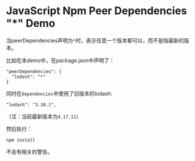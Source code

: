 JavaScript Npm Peer Dependencies "*" Demo
=========================================

当peerDependencies声明为`*`时，表示任意一个版本都可以，而不是指最新的版本。

比如在本demo中，在package.json中声明了：

```
"peerDependencies": {
  "lodash": "*"
}
```

同时在`dependencies`中使用了旧版本的lodash:

```
"lodash": "3.10.1",
```

（注：当前最新版本为`4.17.11`）

然后执行：

```
npm install
```

不会有相关的警告。
